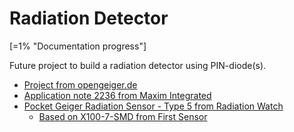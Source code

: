 # Radiation Detector
[=1% "Documentation progress"]

Future project to build a radiation detector using PIN-diode(s).

- [Project from opengeiger.de <i class="fa fa-external-link"></i>](http://opengeiger.de/index_en.html)
- [Application note 2236 from Maxim Integrated <i class="fa fa-external-link"></i>](https://www.maximintegrated.com/en/design/technical-documents/app-notes/2/2236.html)
- [Pocket Geiger Radiation Sensor - Type 5 from Radiation Watch <i class="fa fa-external-link"></i>](https://www.sparkfun.com/products/14209)
    - [Based on X100-7-SMD from First Sensor <i class="fa fa-external-link"></i>](https://www.mouser.com/datasheet/2/313/FirstSensor_09202018_X100-7_SMD_501401-1483097.pdf)
